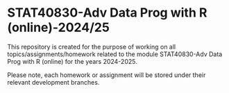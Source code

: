 # STAT40830-Adv Data Prog with R (online)-2024/25

This repository is created for the purpose of working on all topics/assignments/homework related to the module 
STAT40830-Adv Data Prog with R (online) for the years 2024-2025.

Please note, each homework or assignment will be stored under their relevant development branches.